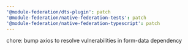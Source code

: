 ```yaml
---
'@module-federation/dts-plugin': patch
'@module-federation/native-federation-tests': patch
'@module-federation/native-federation-typescript': patch
---
```


chore: bump axios to resolve vulnerabilities in form-data dependency
